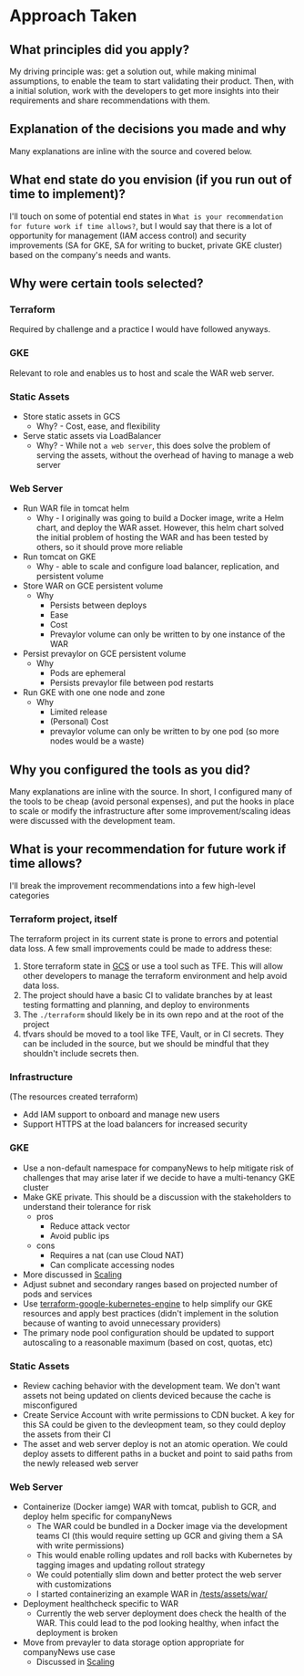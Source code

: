 # Approach Taken

## What principles did you apply?

My driving principle was: get a solution out, while making minimal assumptions, to enable the team to start validating their product. Then, with a initial solution, work with the developers to get more insights into their requirements and share recommendations with them.

## Explanation of the decisions you made and why

Many explanations are inline with the source and covered below.

## What end state do you envision (if you run out of time to implement)?

I'll touch on some of potential end states in `What is your recommendation for future work if time allows?`, but I would say that there is a lot of opportunity for management (IAM access control) and security improvements (SA for GKE, SA for writing to bucket, private GKE cluster) based on the company's needs and wants.

## Why were certain tools selected?

### Terraform
Required by challenge and a practice I would have followed anyways.

### GKE
Relevant to role and enables us to host and scale the WAR web server.

### Static Assets
* Store static assets in GCS
  * Why? - Cost, ease, and flexibility
* Serve static assets via LoadBalancer
  * Why? - While not `a web server`, this does solve the problem of serving the assets, without the overhead of having to manage a web server

### Web Server
* Run WAR file in tomcat helm
  * Why - I originally was going to build a Docker image, write a Helm chart, and deploy the WAR asset. However, this helm chart solved the initial problem of hosting the WAR and has been tested by others, so it should prove more reliable
* Run tomcat on GKE
  * Why - able to scale and configure load balancer, replication, and persistent volume
* Store WAR on GCE persistent volume
  * Why
    * Persists between deploys
    * Ease
    * Cost
    * Prevaylor volume can only be written to by one instance of the WAR
* Persist prevaylor on GCE persistent volume
  * Why 
    * Pods are ephemeral
    * Persists prevaylor file between pod restarts
* Run GKE with one one node and zone
  * Why 
    * Limited release
    * (Personal) Cost
    * prevaylor volume can only be written to by one pod (so more nodes would be a waste)

## Why you configured the tools as you did? 

Many explanations are inline with the source. In short, I configured many of the tools to be cheap (avoid personal expenses), and put the hooks in place to scale or modify the infrastructure after some improvement/scaling ideas were discussed with the development team.

## What is your recommendation for future work if time allows?

I'll break the improvement recommendations into a few high-level categories 

### Terraform project, itself
The terraform project in its current state is prone to errors and potential data loss. A few small improvements could be made to address these:
1. Store terraform state in [GCS](https://www.terraform.io/docs/language/settings/backends/gcs.html) or use a tool such as TFE. This will allow other developers to manage the terraform environment and help avoid data loss.
2. The project should have a basic CI to validate branches by at least testing formatting and planning, and deploy to environments
3. The `./terraform` should likely be in its own repo and at the root of the project
4. tfvars should be moved to a tool like TFE, Vault, or in CI secrets. They can be included in the source, but we should be mindful that they shouldn't include secrets then.

### Infrastructure
(The resources created terraform)

* Add IAM support to onboard and manage new users
* Support HTTPS at the load balancers for increased security

### GKE

* Use a non-default namespace for companyNews to help mitigate risk of challenges that may arise later if we decide to have a multi-tenancy GKE cluster
* Make GKE private. This should be a discussion with the stakeholders to understand their tolerance for risk
  * pros
    * Reduce attack vector
    * Avoid public ips
  * cons
    * Requires a nat (can use Cloud NAT)
    * Can complicate accessing nodes
* More discussed in [Scaling](scaling.md)
* Adjust subnet and secondary ranges based on projected number of pods and services
* Use [terraform-google-kubernetes-engine](https://github.com/terraform-google-modules/terraform-google-kubernetes-engine) to help simplify our GKE resources and apply best practices (didn't implement in the solution because of wanting to avoid unnecessary providers)
* The primary node pool configuration should be updated to support autoscaling to a reasonable maximum (based on cost, quotas, etc)

### Static Assets

* Review caching behavior with the development team. We don't want assets not being updated on clients deviced because the cache is misconfigured
* Create Service Account with write permissions to CDN bucket. A key for this SA could be given to the devleopment team, so they could deploy the assets from their CI
* The asset and web server deploy is not an atomic operation. We could deploy assets to different paths in a bucket and point to said paths from the newly released web server

### Web Server

* Containerize (Docker iamge) WAR with tomcat, publish to GCR, and deploy helm specific for companyNews
  * The WAR could be bundled in a Docker image via the development teams CI (this would require setting up GCR and giving them a SA with write permissions)
  * This would enable rolling updates and roll backs with Kubernetes by tagging images and updating rollout strategy
  * We could potentially slim down and better protect the web server with customizations
  * I started containerizing an example WAR in [/tests/assets/war/](/tests/assets/war/README.md)
* Deployment healthcheck specific to WAR
  * Currently the web server deployment does check the health of the WAR. This could lead to the pod looking healthy, when infact the deployment is broken
* Move from prevayler to data storage option appropriate for companyNews use case
  * Discussed in [Scaling](./scaling.md)